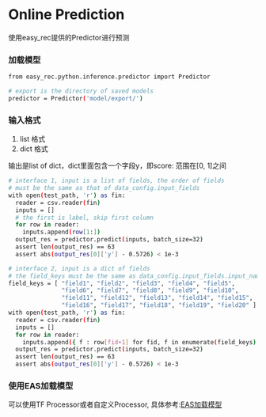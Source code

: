 # Online Prediction

使用easy_rec提供的Predictor进行预测

### 加载模型

```bash
from easy_rec.python.inference.predictor import Predictor

# export is the directory of saved models
predictor = Predictor('model/export/')
```

### 输入格式

1. list 格式
1. dict 格式

输出是list of dict，dict里面包含一个字段y，即score: 范围在\[0, 1\]之间

```bash
# interface 1, input is a list of fields, the order of fields
# must be the same as that of data_config.input_fields
with open(test_path, 'r') as fin:
  reader = csv.reader(fin)
  inputs = []
  # the first is label, skip first column
  for row in reader:
    inputs.append(row[1:])
  output_res = predictor.predict(inputs, batch_size=32)
  assert len(output_res) == 63
  assert abs(output_res[0]['y'] - 0.5726) < 1e-3

# interface 2, input is a dict of fields
# the field_keys must be the same as data_config.input_fields.input_name
field_keys = [ "field1", "field2", "field3", "field4", "field5",
               "field6", "field7", "field8", "field9", "field10",
               "field11", "field12", "field13", "field14", "field15",
               "field16", "field17", "field18", "field19", "field20" ]
with open(test_path, 'r') as fin:
  reader = csv.reader(fin)
  inputs = []
  for row in reader:
    inputs.append({ f : row[fid+1] for fid, f in enumerate(field_keys) })
  output_res = predictor.predict(inputs, batch_size=32)
  assert len(output_res) == 63
  assert abs(output_res[0]['y'] - 0.5726) < 1e-3
```

### 使用EAS加载模型

可以使用TF Processor或者自定义Processor, 具体参考:[EAS加载模型](https://help.aliyun.com/document_detail/113696.html?spm=a2c4g.11186623.6.716.69da371b9G94HF)
